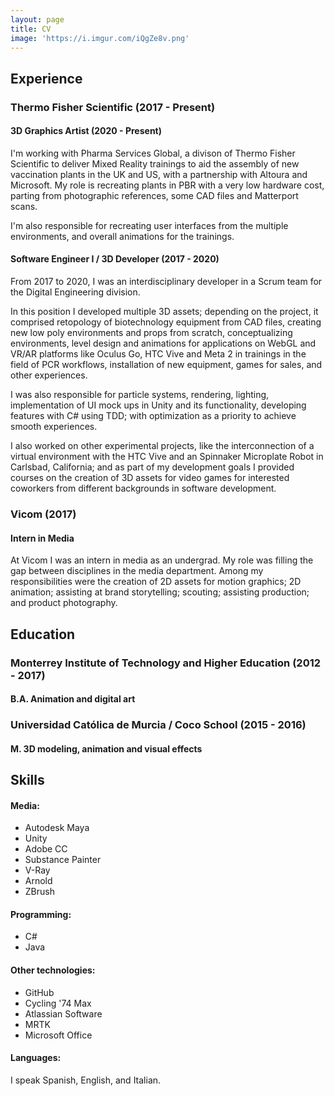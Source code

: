 ```yaml
---
layout: page
title: CV
image: 'https://i.imgur.com/iQgZe8v.png'
---
```


## <b>Experience</b>
### Thermo Fisher Scientific (2017 - Present)
#### 3D Graphics Artist (2020 - Present)
I'm working with Pharma Services Global, a divison of Thermo Fisher Scientific to deliver Mixed Reality trainings to aid the assembly of new vaccination plants in the UK and US, with a partnership with Altoura and Microsoft. My role is recreating plants in PBR with a very low hardware cost, parting from photographic references, some CAD files and Matterport scans.

I'm also responsible for recreating user interfaces from the multiple environments, and overall animations for the trainings.

#### Software Engineer I / 3D Developer (2017 - 2020)
From 2017 to 2020, I was an interdisciplinary developer in a Scrum team for the Digital Engineering division.

In this position I developed multiple 3D assets; depending on the project, it comprised retopology of biotechnology equipment from CAD files, creating new low poly environments and props from scratch, conceptualizing environments, level design and animations for applications on WebGL and VR/AR platforms like Oculus Go, HTC Vive and Meta 2 in trainings in the field of PCR workflows, installation of new equipment, games for sales, and other experiences.

I was also responsible for particle systems, rendering, lighting, implementation of UI mock ups in Unity and its functionality, developing features with C# using TDD; with optimization as a priority to achieve smooth experiences.

I also worked on other experimental projects, like the interconnection of a virtual environment with the HTC Vive and an Spinnaker Microplate Robot in Carlsbad, California; and as part of my development goals I provided courses on the creation of 3D assets for video games for interested coworkers from different backgrounds in software development.


### Vicom (2017)
#### Intern in Media
At Vicom I was an intern in media as an undergrad. My role was filling the gap between disciplines in the media department. Among my responsibilities were the creation of 2D assets for motion graphics; 2D animation; assisting at brand storytelling; scouting; assisting production; and product photography.

## <b>Education</b>
### Monterrey Institute of Technology and Higher Education (2012 - 2017)
#### B.A. Animation and digital art
### Universidad Católica de Murcia / Coco School (2015 - 2016)
#### M. 3D modeling, animation and visual effects

## <b>Skills</b>
#### Media:
* Autodesk Maya
* Unity
* Adobe CC
* Substance Painter
* V-Ray
* Arnold
* ZBrush

#### Programming:
* C#
* Java

#### Other technologies:
* GitHub
* Cycling '74 Max
* Atlassian Software
* MRTK
* Microsoft Office

#### Languages:
I speak Spanish, English, and Italian.
